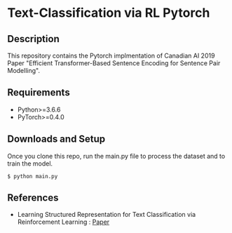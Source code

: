 # Text-Classification via RL Pytorch
## Description
This repository contains the Pytorch implmentation of Canadian AI 2019 Paper "Efficient Transformer-Based Sentence Encoding for Sentence Pair Modelling".


## Requirements
  * Python>=3.6.6
  * PyTorch>=0.4.0

## Downloads and Setup
Once you clone this repo, run the main.py file to process the dataset and to train the model.
```shell
$ python main.py
```

## References
  * Learning Structured Representation for Text Classification via Reinforcement Learning : [Paper][1]


[1]:https://www.microsoft.com/en-us/research/wp-content/uploads/2017/11/zhang.pdf

